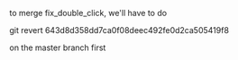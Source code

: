 to merge fix_double_click, we'll have to do 

git revert 643d8d358dd7ca0f08deec492fe0d2ca505419f8

on the master branch first

